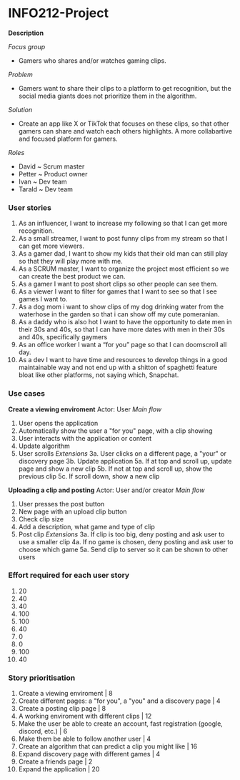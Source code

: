 # INFO212-Project

**Description**

*Focus group*
- Gamers who shares and/or watches gaming clips.

*Problem*
- Gamers want to share their clips to a platform to get recognition, but the social media giants does not prioritize them in the algorithm.

*Solution*
- Create an app like X or TikTok that focuses on these clips, so that other gamers can share and watch each 
others highlights. A more collabartive and focused platform for gamers.

*Roles*
- David ~ Scrum master
- Petter ~ Product owner
- Ivan ~ Dev team
- Tarald ~ Dev team

### User stories

1. As an influencer, I want to increase my following so that I can get more recognition.
2. As a small streamer, I want to post funny clips from my stream so that I can get more viewers.
3. As a gamer dad, I want to show my kids that their old man can still play so that they will play more with me.
4. As a SCRUM master, I want to organize the project most efficient so we can create the best product we can.
5. As a gamer I want to post short clips so other people can see them.
6. As a viewer I want to filter for games that I want to see so that I see games I want to.
7. As a dog mom i want to show clips of my dog drinking water from the waterhose in the garden so that i can show off my cute pomeranian.
8. As a daddy who is also hot I want to have the opportunity to date men in their 30s and 40s, so that I can have more dates with men in their 30s and 40s, specifically gaymers
9. As an office worker I want a “for you” page so that I can doomscroll all day.
10. As a dev I want to have time and resources to develop things in a good maintainable way and not end up with a shitton of spaghetti feature bloat like other platforms, not saying which, Snapchat.

### Use cases
**Create a viewing enviroment**
Actor: User
*Main flow*
1. User opens the application
2. Automatically show the user a "for you" page, with a clip showing
3. User interacts with the application or content
4. Update algorithm
5. User scrolls
*Extensions*
3a. User clicks on a different page, a "your" or discovery page
3b. Update application
5a. If at top and scroll up, update page and show a new clip
5b. If not at top and scroll up, show the previous clip
5c. If scroll down, show a new clip

**Uploading a clip and posting**
Actor: User and/or creator
*Main flow*
1. User presses the post button
2. New page with an upload clip button
3. Check clip size
4. Add a description, what game and type of clip
5. Post clip
*Extensions*
3a. If clip is too big, deny posting and ask user to use a smaller clip
4a. If no game is chosen, deny posting and ask user to choose which game
5a. Send clip to server so it can be shown to other users

### Effort required for each user story
1. 20
2. 40
3. 40
4. 100
5. 100
6. 40
7. 0
8. 0
9. 100
10. 40

### Story prioritisation
1. Create a viewing enviroment | 8
2. Create different pages: a "for you", a "you" and a discovery page | 4 
3. Create a posting clip page | 8
4. A working enviroment with different clips | 12
5. Make the user be able to create an account, fast registration (google, discord, etc.) | 6
6. Make them be able to follow another user | 4
7. Create an algorithm that can predict a clip you might like | 16
8. Expand discovery page with different games | 4
9. Create a friends page | 2
10. Expand the application | 20